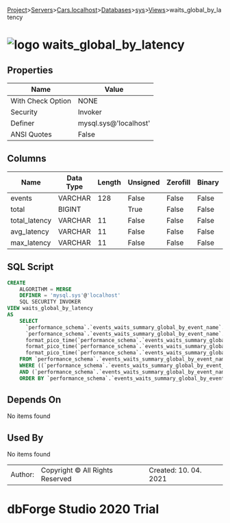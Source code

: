[Project](../../../../../startpage.md)>[Servers](../../../../Servers.md)>[Cars.localhost](../../../Cars.localhost.md)>[Databases](../../Databases.md)>[sys](../sys.md)>[Views](Views.md)>waits_global_by_latency


# ![logo](../../../../../Images/view64.svg) waits_global_by_latency


## <a name="#Properties"></a>Properties
|Name|Value|
|---|---|
|With Check Option|NONE|
|Security|Invoker|
|Definer|mysql.sys@'localhost'|
|ANSI Quotes|False|


## <a name="#Columns"></a>Columns
|Name|Data Type|Length|Unsigned|Zerofill|Binary|Not Null|
|---|---|---|---|---|---|---|
|events|VARCHAR|128|False|False|False|True|
|total|BIGINT||True|False|False|True|
|total_latency|VARCHAR|11|False|False|False|False|
|avg_latency|VARCHAR|11|False|False|False|False|
|max_latency|VARCHAR|11|False|False|False|False|

## <a name="#SqlScript"></a>SQL Script
```SQL
CREATE 
	ALGORITHM = MERGE
	DEFINER = 'mysql.sys'@'localhost'
	SQL SECURITY INVOKER
VIEW waits_global_by_latency
AS
	SELECT
	  `performance_schema`.`events_waits_summary_global_by_event_name`.`EVENT_NAME` AS `event`,
	  `performance_schema`.`events_waits_summary_global_by_event_name`.`COUNT_STAR` AS `total`,
	  format_pico_time(`performance_schema`.`events_waits_summary_global_by_event_name`.`SUM_TIMER_WAIT`) AS `total_latency`,
	  format_pico_time(`performance_schema`.`events_waits_summary_global_by_event_name`.`AVG_TIMER_WAIT`) AS `avg_latency`,
	  format_pico_time(`performance_schema`.`events_waits_summary_global_by_event_name`.`MAX_TIMER_WAIT`) AS `max_latency`
	FROM `performance_schema`.`events_waits_summary_global_by_event_name`
	WHERE ((`performance_schema`.`events_waits_summary_global_by_event_name`.`EVENT_NAME` <> 'idle')
	AND (`performance_schema`.`events_waits_summary_global_by_event_name`.`SUM_TIMER_WAIT` > 0))
	ORDER BY `performance_schema`.`events_waits_summary_global_by_event_name`.`SUM_TIMER_WAIT` DESC;
```

## <a name="#DependsOn"></a>Depends On
No items found

## <a name="#UsedBy"></a>Used By
No items found

||||
|---|---|---|
|Author: |Copyright © All Rights Reserved|Created: 10. 04. 2021|
# dbForge Studio 2020 Trial
